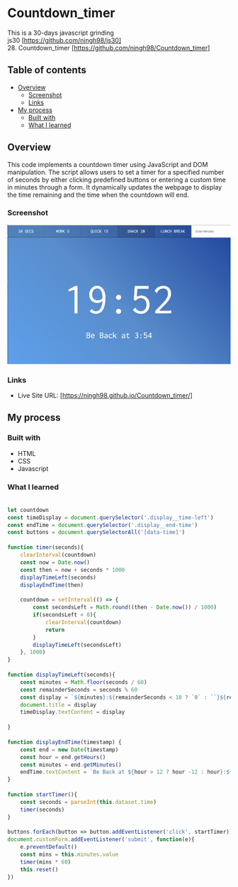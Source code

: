 # Countdown_timer
This is a 30-days javascript grinding  
js30 [https://github.com/ningh98/js30]  
28. Countdown_timer [https://github.com/ningh98/Countdown_timer]

## Table of contents

- [Overview](#overview)
  - [Screenshot](#screenshot)
  - [Links](#links)
- [My process](#my-process)
  - [Built with](#built-with)
  - [What I learned](#what-i-learned)



## Overview

This code implements a countdown timer using JavaScript and DOM manipulation. The script allows users to set a timer for a specified number of seconds by either clicking predefined buttons or entering a custom time in minutes through a form. It dynamically updates the webpage to display the time remaining and the time when the countdown will end.

### Screenshot

![](./screenshot.png)


### Links

- Live Site URL: [https://ningh98.github.io/Countdown_timer/]

## My process

### Built with

- HTML
- CSS
- Javascript



### What I learned



```js

let countdown
const timeDisplay = document.querySelector('.display__time-left')
const endTime = document.querySelector('.display__end-time')
const buttons = document.querySelectorAll('[data-time]')

function timer(seconds){
    clearInterval(countdown)
    const now = Date.now()
    const then = now + seconds * 1000
    displayTimeLeft(seconds)
    displayEndTime(then)

    countdown = setInterval(() => {
        const secondsLeft = Math.round((then - Date.now()) / 1000)
        if(secondsLeft < 0){
            clearInterval(countdown)
            return
        }
        displayTimeLeft(secondsLeft)
    }, 1000)
}

function displayTimeLeft(seconds){
    const minutes = Math.floor(seconds / 60)
    const remainderSeconds = seconds % 60
    const display = `${minutes}:${remainderSeconds < 10 ? `0` : ``}${remainderSeconds}`
    document.title = display
    timeDisplay.textContent = display
    
}

function displayEndTime(timestamp) {
    const end = new Date(timestamp)
    const hour = end.getHours()
    const minutes = end.getMinutes()
    endTime.textContent = `Be Back at ${hour > 12 ? hour -12 : hour}:${minutes < 10 ? `0` : ``}${minutes}`
}

function startTimer(){
    const seconds = parseInt(this.dataset.time)
    timer(seconds)
}

buttons.forEach(button => button.addEventListener('click', startTimer))
document.customForm.addEventListener('submit', function(e){
    e.preventDefault()
    const mins = this.minutes.value
    timer(mins * 60)
    this.reset()
})

```
